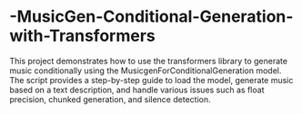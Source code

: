 # -MusicGen-Conditional-Generation-with-Transformers
This project demonstrates how to use the transformers library to generate music conditionally using the MusicgenForConditionalGeneration model. The script provides a step-by-step guide to load the model, generate music based on a text description, and handle various issues such as float precision, chunked generation, and silence detection. 

